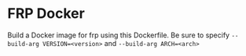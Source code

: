 # FRP Docker

Build a Docker image for frp using this Dockerfile. Be sure to specify `--build-arg VERSION=<version>` and `--build-arg ARCH=<arch>`
